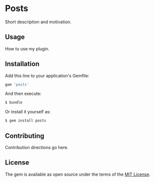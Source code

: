 # Posts
Short description and motivation.

## Usage
How to use my plugin.

## Installation
Add this line to your application's Gemfile:

```ruby
gem 'posts'
```

And then execute:
```bash
$ bundle
```

Or install it yourself as:
```bash
$ gem install posts
```

## Contributing
Contribution directions go here.

## License
The gem is available as open source under the terms of the [MIT License](https://opensource.org/licenses/MIT).
